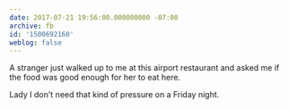 ```yaml
---
date: 2017-07-21 19:56:00.000000000 -07:00
archive: fb
id: '1500692160'
weblog: false
---
```


A stranger just walked up to me at this airport restaurant and asked me if the food was good enough for her to eat here. 

Lady I don't need that kind of pressure on a Friday night.
